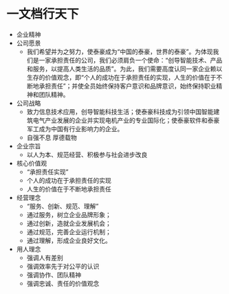 # 一文档行天下

- 企业精神
- 公司愿景
  - 我们希望并为之努力，使泰豪成为“中国的泰豪，世界的泰豪”。为体现我们是一家承担责任的公司，我们必须肩负一个使命：“创导智能技术、产品和服务，以提高人类生活的品质”。为此，我们需要高度认同一家企业赖以生存的价值观念，即“个人的成功在于承担责任的实现，人生的价值在于不断地承担责任”；并使全员始终保持客户意识和品牌意识，始终保持职业精神和团队精神。
- 公司战略
  - 致力信息技术应用，创导智能科技生活；使泰豪科技成为引领中国智能建筑电气产业发展的企业并实现电机产业的专业国际化；使泰豪软件和泰豪军工成为中国有行业影响力的企业。
  - 自强不息 厚德载物
- 企业宗旨
    - 以人为本、规范经营、积极参与社会进步改良
- 核心价值观
    - “承担责任实现”
    - 个人的成功在于承担责任的实现
    - 人生的价值在于不断地承担责任
- 经营理念
    - “服务、创新、规范、理解”
    - 通过服务，树立企业品牌形象；
    - 通过创新，造就企业发展机会；
    - 通过规范，完善企业运行机制；
    - 通过理解，形成企业良好文化。
- 用人理念
    - 强调人有差别
    - 强调效率先于对公平的认识
    - 强调协作、团队精神
    - 强调忠诚、责任的价值观念